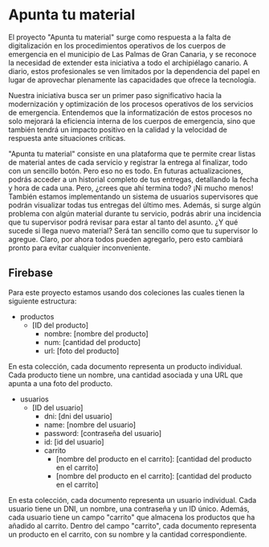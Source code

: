 # Apunta tu material

El proyecto "Apunta tu material" surge como respuesta a la falta de digitalización en los procedimientos operativos de los cuerpos de emergencia en el municipio de Las Palmas de Gran Canaria, y se reconoce la necesidad de extender esta iniciativa a todo el archipiélago canario. A diario, estos profesionales se ven limitados por la dependencia del papel en lugar de aprovechar plenamente las capacidades que ofrece la tecnología.

Nuestra iniciativa busca ser un primer paso significativo hacia la modernización y optimización de los procesos operativos de los servicios de emergencia. Entendemos que la informatización de estos procesos no solo mejorará la eficiencia interna de los cuerpos de emergencia, sino que también tendrá un impacto positivo en la calidad y la velocidad de respuesta ante situaciones críticas.

"Apunta tu material" consiste en una plataforma que te permite crear listas de material antes de cada servicio y registrar la entrega al finalizar, todo con un sencillo botón. Pero eso no es todo. En futuras actualizaciones, podrás acceder a un historial completo de tus entregas, detallando la fecha y hora de cada una. Pero, ¿crees que ahí termina todo? ¡Ni mucho menos! También estamos implementando un sistema de usuarios supervisores que podrán visualizar todas tus entregas del último mes. Además, si surge algún problema con algún material durante tu servicio, podrás abrir una incidencia que tu supervisor podrá revisar para estar al tanto del asunto. ¿Y qué sucede si llega nuevo material? Será tan sencillo como que tu supervisor lo agregue. Claro, por ahora todos pueden agregarlo, pero esto cambiará pronto para evitar cualquier inconveniente.

## Firebase

Para este proyecto estamos usando dos coleciones las cuales tienen la siguiente estructura:
- productos
  - [ID del producto]
    - nombre: [nombre del producto]
    - num: [cantidad del producto]
    - url: [foto del producto]
    
En esta colección, cada documento representa un producto individual. Cada producto tiene un nombre, una cantidad asociada y una URL que apunta a una foto del producto.


- usuarios
  - [ID del usuario]
    - dni: [dni del usuario]
    - name: [nombre del usuario]
    - password: [contraseña del usuario]
    - id: [id del usuario]
    - carrito
      - [nombre del producto en el carrito]: [cantidad del producto en el carrito]
      - [nombre del producto en el carrito]: [cantidad del producto en el carrito]

En esta colección, cada documento representa un usuario individual. Cada usuario tiene un DNI, un nombre, una contraseña y un ID único. Además, cada usuario tiene un campo "carrito" que almacena los productos que ha añadido al carrito. Dentro del campo "carrito", cada documento representa un producto en el carrito, con su nombre y la cantidad correspondiente.
